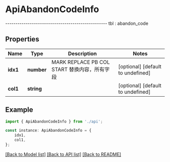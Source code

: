 # ApiAbandonCodeInfo

--------------------------------------------------  tbl : abandon_code

## Properties

Name | Type | Description | Notes
------------ | ------------- | ------------- | -------------
**idx1** | **number** | MARK REPLACE PB COL START 替换内容，所有字段 | [optional] [default to undefined]
**col1** | **string** |  | [optional] [default to undefined]

## Example

```typescript
import { ApiAbandonCodeInfo } from './api';

const instance: ApiAbandonCodeInfo = {
    idx1,
    col1,
};
```

[[Back to Model list]](../README.md#documentation-for-models) [[Back to API list]](../README.md#documentation-for-api-endpoints) [[Back to README]](../README.md)

